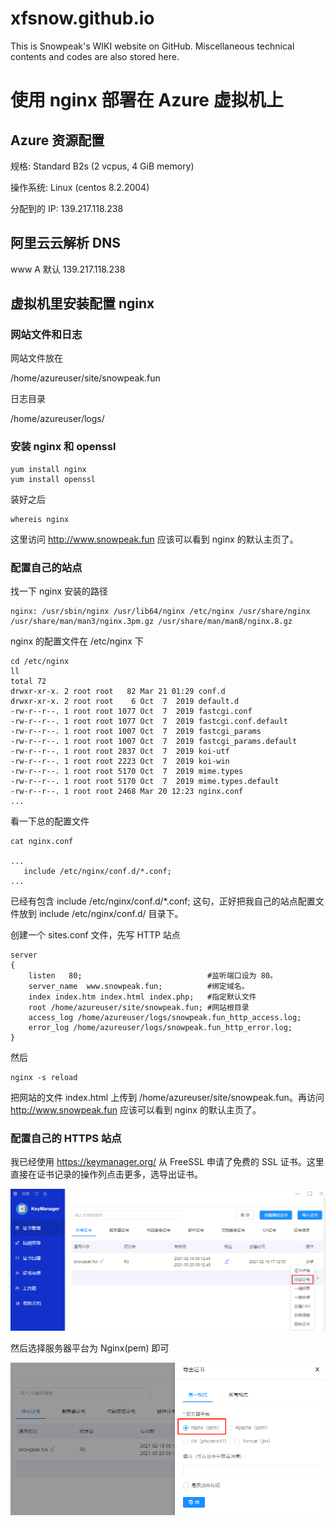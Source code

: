 # xfsnow.github.io
This is Snowpeak's WIKI website on GitHub.
Miscellaneous technical contents and codes are also stored here.


# 使用 nginx 部署在 Azure 虚拟机上

## Azure 资源配置

规格: Standard B2s (2 vcpus, 4 GiB memory)

操作系统: Linux (centos 8.2.2004)

分配到的 IP: 139.217.118.238

## 阿里云云解析 DNS
www	A	默认		139.217.118.238

## 虚拟机里安装配置 nginx

### 网站文件和日志
网站文件放在

/home/azureuser/site/snowpeak.fun

日志目录

/home/azureuser/logs/

### 安装 nginx 和 openssl

```
yum install nginx
yum install openssl
```

装好之后
```
whereis nginx
```

这里访问 http://www.snowpeak.fun 应该可以看到 nginx 的默认主页了。


### 配置自己的站点

找一下 nginx 安装的路径
```
nginx: /usr/sbin/nginx /usr/lib64/nginx /etc/nginx /usr/share/nginx /usr/share/man/man3/nginx.3pm.gz /usr/share/man/man8/nginx.8.gz

```

nginx 的配置文件在 /etc/nginx 下
```
cd /etc/nginx
ll
total 72
drwxr-xr-x. 2 root root   82 Mar 21 01:29 conf.d
drwxr-xr-x. 2 root root    6 Oct  7  2019 default.d
-rw-r--r--. 1 root root 1077 Oct  7  2019 fastcgi.conf
-rw-r--r--. 1 root root 1077 Oct  7  2019 fastcgi.conf.default
-rw-r--r--. 1 root root 1007 Oct  7  2019 fastcgi_params
-rw-r--r--. 1 root root 1007 Oct  7  2019 fastcgi_params.default
-rw-r--r--. 1 root root 2837 Oct  7  2019 koi-utf
-rw-r--r--. 1 root root 2223 Oct  7  2019 koi-win
-rw-r--r--. 1 root root 5170 Oct  7  2019 mime.types
-rw-r--r--. 1 root root 5170 Oct  7  2019 mime.types.default
-rw-r--r--. 1 root root 2468 Mar 20 12:23 nginx.conf
...
```

看一下总的配置文件

```
cat nginx.conf

...
   include /etc/nginx/conf.d/*.conf;
...
```
已经有包含    include /etc/nginx/conf.d/\*.conf; 这句，正好把我自己的站点配置文件放到    include /etc/nginx/conf.d/ 目录下。

创建一个 sites.conf 文件，先写 HTTP 站点

```
server
{
    listen   80;                            #监听端口设为 80。
    server_name  www.snowpeak.fun;          #绑定域名。
    index index.htm index.html index.php;   #指定默认文件
    root /home/azureuser/site/snowpeak.fun; #网站根目录
    access_log /home/azureuser/logs/snowpeak.fun_http_access.log;
    error_log /home/azureuser/logs/snowpeak.fun_http_error.log;
}

```

然后

```
nginx -s reload
```

把网站的文件 index.html 上传到 /home/azureuser/site/snowpeak.fun。再访问 http://www.snowpeak.fun 应该可以看到 nginx 的默认主页了。

### 配置自己的 HTTPS 站点
我已经使用 https://keymanager.org/ 从 FreeSSL 申请了免费的 SSL 证书。这里直接在证书记录的操作列点击更多，选导出证书。

![KeyManager导出证书](doc/img/KeyManagerExport.png)

然后选择服务器平台为 Nginx(pem) 即可

![KeyManager导出证书选择服务器平台为 Nginx](doc/img/KeyManagerExportNginx.png)

